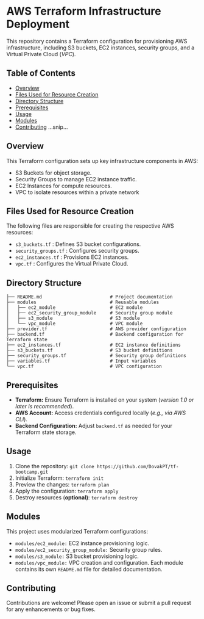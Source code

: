 # **AWS Terraform Infrastructure Deployment**
This repository contains a Terraform configuration for provisioning AWS infrastructure, including S3 buckets, EC2 instances, security groups, and a Virtual Private Cloud (*VPC*).


## **Table of Contents**
- [Overview](#Overview)
- [Files Used for Resource Creation](#Files-Used-for-Resource-Creation)
- [Directory Structure](#Directory-Structure)
- [Prerequisites](#Prerequisites)
- [Usage](#Usage)
- [Modules](#Modules)
- [Contributing](#Contributing)
...snip...    
<a name="headers"/>


## **Overview**
This Terraform configuration sets up key infrastructure components in AWS:
- S3 Buckets for object storage.
- Security Groups to manage EC2 instance traffic.
- EC2 Instances for compute resources.
- VPC to isolate resources within a private network


## **Files Used for Resource Creation**
The following files are responsible for creating the respective AWS resources:

- `s3_buckets.tf` : Defines S3 bucket configurations.
- `security_groups.tf` : Configures security groups.
- `ec2_instances.tf` : Provisions EC2 instances.
- `vpc.tf` : Configures the Virtual Private Cloud.


## **Directory Structure**
```
├── README.md                         # Project documentation
├── modules                           # Reusable modules
│   ├── ec2_module                    # EC2 module
│   ├── ec2_security_group_module     # Security group module
│   ├── s3_module                     # S3 module
│   └── vpc_module                    # VPC module
├── provider.tf                       # AWS provider configuration
├── backend.tf                        # Backend configuration for Terraform state
├── ec2_instances.tf                  # EC2 instance definitions
├── s3_buckets.tf                     # S3 bucket definitions
├── security_groups.tf                # Security group definitions
├── variables.tf                      # Input variables
└── vpc.tf                            # VPC configuration
```

## **Prerequisites**
- **Terraform:** Ensure Terraform is installed on your system (*version 1.0 or later is recommended*).
- **AWS Account:** Access credentials configured locally (*e.g., via AWS CLI*).
- **Backend Configuration:** Adjust `backend.tf` as needed for your Terraform state storage.


## **Usage**
1. Clone the repository:
   ```git clone https://github.com/DovakPT/tf-bootcamp.git```
2. Initialize Terraform:
   ```terraform init```
3. Preview the changes:
   ```terraform plan```
4. Apply the configuration:
   ```terraform apply```
5. Destroy resources (**optional)**:
   ```terraform destroy```


## **Modules**
This project uses modularized Terraform configurations:
- `modules/ec2_module:` EC2 instance provisioning logic.
- `modules/ec2_security_group_module:` Security group rules.
- `modules/s3_module:` S3 bucket provisioning logic.
- `modules/vpc_module:` VPC creation and configuration.
Each module contains its own `README.md` file for detailed documentation.


## **Contributing**
Contributions are welcome! Please open an issue or submit a pull request for any enhancements or bug fixes.
